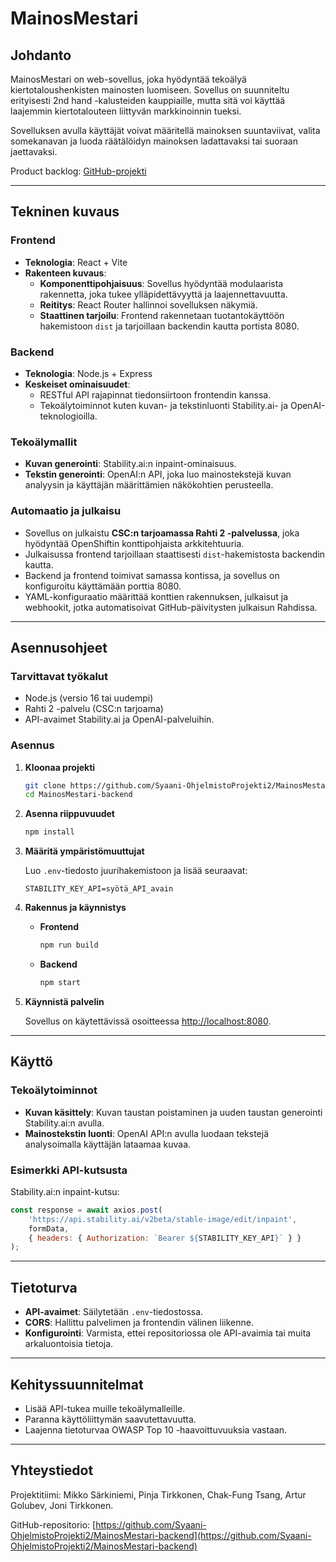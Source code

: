 # MainosMestari

## Johdanto

MainosMestari on web-sovellus, joka hyödyntää tekoälyä kiertotaloushenkisten mainosten luomiseen. Sovellus on suunniteltu erityisesti 2nd hand -kalusteiden kauppiaille, mutta sitä voi käyttää laajemmin kiertotalouteen liittyvän markkinoinnin tueksi. 

Sovelluksen avulla käyttäjät voivat määritellä mainoksen suuntaviivat, valita somekanavan ja luoda räätälöidyn mainoksen ladattavaksi tai suoraan jaettavaksi.

Product backlog: [GitHub-projekti](https://github.com/orgs/Syaani-OhjelmistoProjekti2/projects/2)

---

## Tekninen kuvaus

### Frontend
- **Teknologia**: React + Vite
- **Rakenteen kuvaus**:
  - **Komponenttipohjaisuus**: Sovellus hyödyntää modulaarista rakennetta, joka tukee ylläpidettävyyttä ja laajennettavuutta.
  - **Reititys**: React Router hallinnoi sovelluksen näkymiä.
  - **Staattinen tarjoilu**: Frontend rakennetaan tuotantokäyttöön hakemistoon `dist` ja tarjoillaan backendin kautta portista 8080.

### Backend
- **Teknologia**: Node.js + Express
- **Keskeiset ominaisuudet**:
  - RESTful API rajapinnat tiedonsiirtoon frontendin kanssa.
  - Tekoälytoiminnot kuten kuvan- ja tekstinluonti Stability.ai- ja OpenAI-teknologioilla.

### Tekoälymallit
- **Kuvan generointi**: Stability.ai:n inpaint-ominaisuus.
- **Tekstin generointi**: OpenAI:n API, joka luo mainostekstejä kuvan analyysin ja käyttäjän määrittämien näkökohtien perusteella.

### Automaatio ja julkaisu
- Sovellus on julkaistu **CSC:n tarjoamassa Rahti 2 -palvelussa**, joka hyödyntää OpenShiftin konttipohjaista arkkitehtuuria.
- Julkaisussa frontend tarjoillaan staattisesti `dist`-hakemistosta backendin kautta.
- Backend ja frontend toimivat samassa kontissa, ja sovellus on konfiguroitu käyttämään porttia 8080.
- YAML-konfiguraatio määrittää konttien rakennuksen, julkaisut ja webhookit, jotka automatisoivat GitHub-päivitysten julkaisun Rahdissa.

---

## Asennusohjeet

### Tarvittavat työkalut
- Node.js (versio 16 tai uudempi)
- Rahti 2 -palvelu (CSC:n tarjoama)
- API-avaimet Stability.ai ja OpenAI-palveluihin.

### Asennus

1. **Kloonaa projekti**
   ```bash
   git clone https://github.com/Syaani-OhjelmistoProjekti2/MainosMestari-backend.git
   cd MainosMestari-backend
   ```

2. **Asenna riippuvuudet**
   ```bash
   npm install
   ```

3. **Määritä ympäristömuuttujat**
   
   Luo `.env`-tiedosto juurihakemistoon ja lisää seuraavat:
   ```plaintext
   STABILITY_KEY_API=syötä_API_avain
   ```

4. **Rakennus ja käynnistys**

   - **Frontend**
     ```bash
     npm run build
     ```

   - **Backend**
     ```bash
     npm start
     ```

5. **Käynnistä palvelin**
   
   Sovellus on käytettävissä osoitteessa [http://localhost:8080](http://localhost:8080).

---

## Käyttö

### Tekoälytoiminnot
- **Kuvan käsittely**: Kuvan taustan poistaminen ja uuden taustan generointi Stability.ai:n avulla.
- **Mainostekstin luonti**: OpenAI API:n avulla luodaan tekstejä analysoimalla käyttäjän lataamaa kuvaa.

### Esimerkki API-kutsusta

Stability.ai:n inpaint-kutsu:
```javascript
const response = await axios.post(
    'https://api.stability.ai/v2beta/stable-image/edit/inpaint',
    formData,
    { headers: { Authorization: `Bearer ${STABILITY_KEY_API}` } }
);
```

---

## Tietoturva

- **API-avaimet**: Säilytetään `.env`-tiedostossa.
- **CORS**: Hallittu palvelimen ja frontendin välinen liikenne.
- **Konfigurointi**: Varmista, ettei repositoriossa ole API-avaimia tai muita arkaluontoisia tietoja.

---

## Kehityssuunnitelmat
- Lisää API-tukea muille tekoälymalleille.
- Paranna käyttöliittymän saavutettavuutta.
- Laajenna tietoturvaa OWASP Top 10 -haavoittuvuuksia vastaan.

---

## Yhteystiedot
Projektitiimi: Mikko Särkiniemi, Pinja Tirkkonen, Chak-Fung Tsang, Artur Golubev, Joni Tirkkonen.

GitHub-repositorio: [https://github.com/Syaani-OhjelmistoProjekti2/MainosMestari-backend](https://github.com/Syaani-OhjelmistoProjekti2/MainosMestari-backend)

